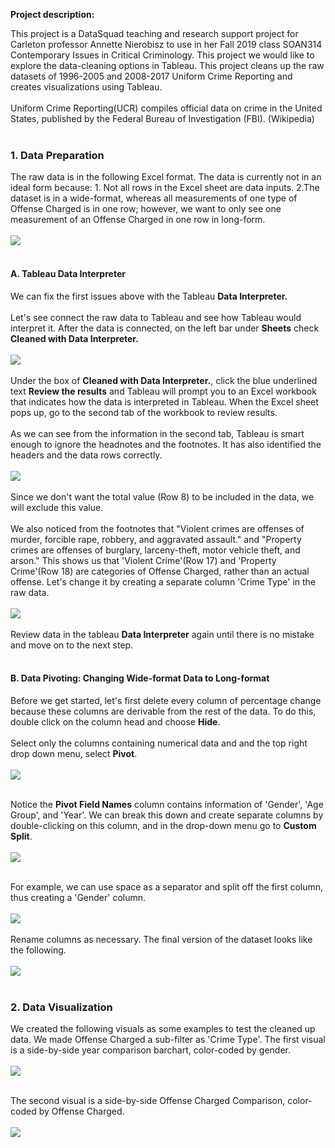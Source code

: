 
**Project description:** 

This project is a DataSquad teaching and research support project for Carleton professor Annette Nierobisz to use in her Fall 2019 class SOAN314 Contemporary Issues in Critical Criminology. This project we would like to explore the data-cleaning options in Tableau. This project cleans up the raw datasets of 1996-2005 and 2008-2017 Uniform Crime Reporting and creates visualizations using Tableau. 
<br/><br/>
Uniform Crime Reporting(UCR) compiles official data on crime in the United States, published by the Federal Bureau of Investigation (FBI). (Wikipedia)
<br/><br/>

### 1. Data Preparation
The raw data is in the following Excel format. The data is currently not in an ideal form because: 1. Not all rows in the Excel sheet are data inputs. 2.The dataset is in a wide-format, whereas all measurements of one type of Offense Charged is in one row; however, we want to only see one measurement of an Offense Charged in one row in long-form. 
<br/><br/>
<img src="images/Excel Raw Data.png?raw=true"/>
<br/><br/>

#### A. Tableau Data Interpreter 
We can fix the first issues above with the Tableau **Data Interpreter.**
<br/><br/>
Let's see connect the raw data to Tableau and see how Tableau would interpret it. After the data is connected, on the left bar under **Sheets** check **Cleaned with Data Interpreter.**
<br/><br/>
<insert data interpreter gif>
<img src="images/data interpreter.gif?raw=true"/>
<br/><br/>
Under the box of **Cleaned with Data Interpreter.**, click the blue underlined text **Review the results** and Tableau will prompt you to an Excel workbook that indicates how the data is interpreted in Tableau. When the Excel sheet pops up, go to the second tab of the workbook to review results. 
<br/><br/>
As we can see from the information in the second tab, Tableau is smart enough to ignore the headnotes and the footnotes. It has also identified the headers and the data rows correctly. 
<br/><br/>
<insert Tableau generated Excel screenshot>
<img src="images/Tableau Generated Excel.png?raw=true"/>
<br/><br/>
Since we don't want the total value (Row 8) to be included in the data, we will exclude this value. 
<br/><br/>
We also noticed from the footnotes that "Violent crimes are offenses of murder, forcible rape, robbery, and aggravated assault." and "Property crimes are offenses of burglary, larceny-theft, motor vehicle theft, and arson." This shows us that 'Violent Crime'(Row 17) and 'Property Crime'(Row 18) are categories of Offense Charged, rather than an actual offense. Let's change it by creating a separate column 'Crime Type' in the raw data. 
<br/><br/>
<insert clean Excel sheet data>
<img src="images/Cleaned Excel Sheet.png?raw=true"/>
<br/><br/>
Review data in the tableau **Data Interpreter** again until there is no mistake and move on to the next step. 
<br/><br/>
 
#### B. Data Pivoting: Changing Wide-format Data to Long-format
Before we get started, let's first delete every column of percentage change because these columns are derivable from the rest of the data. To do this, double click on the column head and choose **Hide**. 
<br/><br/>
Select only the columns containing numerical data and and the top right drop down menu, select **Pivot**.
<br/><br/>
<insert pivoting gif>
<img src="images/Pitvoting.gif?raw=true"/>
<br/><br/>

Notice the **Pivot Field Names** column contains information of 'Gender', 'Age Group', and 'Year'. We can break this down and create separate columns by double-clicking on this column, and in the drop-down menu go to **Custom Split**.
<br/><br/>
<insert custom split>
<img src="images/Custom Split.png?raw=true"/>
<br/><br/>

For example, we can use space as a separator and split off the first column, thus creating a 'Gender' column. 
<br/><br/>
<insert new column>
<img src="images/Split New Column.png?raw=true"/>
<br/><br/>
Rename columns as necessary. The final version of the dataset looks like the following. 
<br/><br/>
<insert full columns graph> 
<img src="images/Full Columns.png?raw=true"/>
<br/><br/>
 
### 2. Data Visualization
We created the following visuals as some examples to test the cleaned up data. We made Offense Charged a sub-filter as 'Crime Type'. The first visual is a side-by-side year comparison barchart, color-coded by gender. 
<br/><br/>
<insert first visual>
<img src="images/example viz 1.png?raw=true"/>
<br/><br/>
 
The second visual is a side-by-side Offense Charged Comparison, color-coded by Offense Charged. 
<br/><br/>
<insert first visual>
<img src="images/example viz 2.png?raw=true"/>
<br/><br/>

